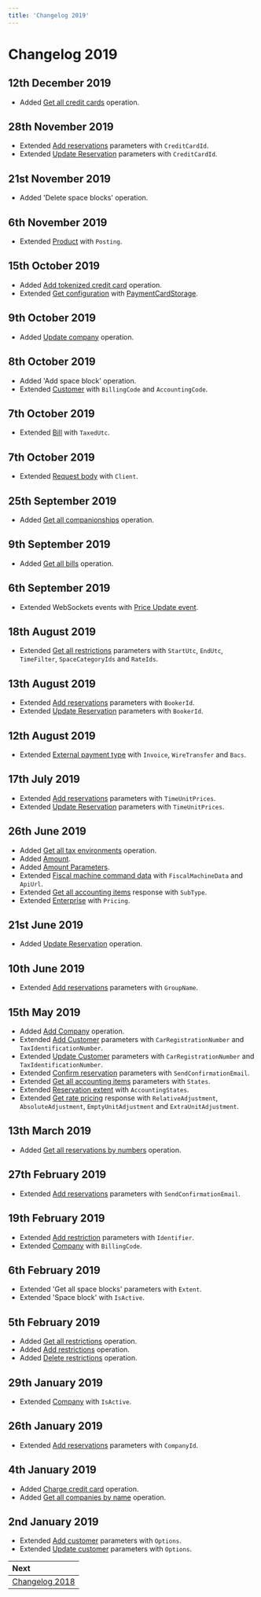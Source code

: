 ```yaml
---
title: 'Changelog 2019'
---
```


# Changelog 2019

## 12th December 2019

- Added [Get all credit cards](../operations/creditcards.md#get-all-credit-cards) operation.

## 28th November 2019

- Extended [Add reservations](../operations/reservations.md#add-reservations) parameters with `CreditCardId`.
- Extended [Update Reservation](../operations/reservations.md#update-reservation) parameters with `CreditCardId`.

## 21st November 2019

- Added 'Delete space blocks' operation.

## 6th November 2019

- Extended [Product](../operations/products.md#product) with `Posting`.

## 15th October 2019

- Added [Add tokenized credit card](../operations/creditcards.md#add-tokenized-credit-card) operation.
- Extended [Get configuration](../operations/configuration.md#get-configuration) with [PaymentCardStorage](../operations/configuration.md#payment-card-storage).

## 9th October 2019

- Added [Update company](../operations/companies.md#update-company) operation.

## 8th October 2019

- Added 'Add space block' operation.
- Extended [Customer](../operations/customers.md#customer) with `BillingCode` and `AccountingCode`.

## 7th October 2019

- Extended [Bill](../operations/bills.md#bill) with `TaxedUtc`.

## 7th October 2019

- Extended [Request body](../guidelines/README.md#body) with `Client`.

## 25th September 2019

- Added [Get all companionships](../operations/companionships.md#get-all-companionships) operation.

## 9th September 2019

- Added [Get all bills](../operations/bills.md#get-all-bills) operation.

## 6th September 2019

- Extended WebSockets events with [Price Update event](../events/websockets.md#price-update-event).

## 18th August 2019

- Extended [Get all restrictions](../operations/restrictions.md#get-all-restrictions) parameters with `StartUtc`, `EndUtc`, `TimeFilter`, `SpaceCategoryIds` and `RateIds`.

## 13th August 2019

- Extended [Add reservations](../operations/reservations.md#add-reservations) parameters with `BookerId`.
- Extended [Update Reservation](../operations/reservations.md#update-reservation) parameters with `BookerId`.

## 12th August 2019

- Extended [External payment type](../operations/payments.md#external-payment-type) with `Invoice`, `WireTransfer` and `Bacs`.

## 17th July 2019

- Extended [Add reservations](../operations/reservations.md#add-reservations) parameters with `TimeUnitPrices`.
- Extended [Update Reservation](../operations/reservations.md#update-reservation) parameters with `TimeUnitPrices`.

## 26th June 2019

- Added [Get all tax environments](../operations/taxenvironments.md#get-all-tax-environments) operation.
- Added [Amount](../operations/accountingitems.md#amount-value).
- Added [Amount Parameters](../operations/accountingitems.md#amount-parameters).
- Extended [Fiscal machine command data](../operations/commands.md#fiscal-machine-command-data) with `FiscalMachineData` and `ApiUrl`.
- Extended [Get all accounting items](../operations/accountingitems.md#get-all-accounting-items) response with `SubType`.
- Extended [Enterprise](../operations/configuration.md#enterprise) with `Pricing`.

## 21st June 2019

- Added [Update Reservation](../operations/reservations.md#update-reservation) operation.

## 10th June 2019

- Extended [Add reservations](../operations/reservations.md#add-reservations) parameters with `GroupName`.

## 15th May 2019

- Added [Add Company](../operations/companies.md#add-company) operation.
- Extended [Add Customer](../operations/customers.md#add-customer) parameters with `CarRegistrationNumber` and `TaxIdentificationNumber`.
- Extended [Update Customer](../operations/customers.md#update-customer) parameters with `CarRegistrationNumber` and `TaxIdentificationNumber`.
- Extended [Confirm reservation](../operations/reservations.md#confirm-reservation) parameters with `SendConfirmationEmail`.
- Extended [Get all accounting items](../operations/accountingitems.md#accounting-items-get-all) parameters with `States`.
- Extended [Reservation extent](../operations/reservations.md#reservation-extent) with `AccountingStates`.
- Extended [Get rate pricing](../operations/rates.md#get-rate-pricing) response with `RelativeAdjustment`, `AbsoluteAdjustment`, `EmptyUnitAdjustment` and `ExtraUnitAdjustment`.

## 13th March 2019

- Added [Get all reservations by numbers](../operations/reservations.md#get-all-reservations-by-numbers) operation.

## 27th February 2019

- Extended [Add reservations](../operations/reservations.md#add-reservations) parameters with `SendConfirmationEmail`.

## 19th February 2019

- Extended [Add restriction](../operations/restrictions.md#add-restrictions) parameters with `Identifier`.
- Extended [Company](../operations/companies.md#company) with `BillingCode`.

## 6th February 2019

- Extended 'Get all space blocks' parameters with `Extent`.
- Extended 'Space block' with `IsActive`.

## 5th February 2019

- Added [Get all restrictions](../operations/restrictions.md#get-all-restrictions) operation.
- Added [Add restrictions](../operations/restrictions.md#add-restrictions) operation.
- Added [Delete restrictions](../operations/restrictions.md#delete-restrictions) operation.

## 29th January 2019

- Extended [Company](../operations/companies.md#company) with `IsActive`.

## 26th January 2019

- Extended [Add reservations](../operations/reservations.md#add-reservations) parameters with `CompanyId`.

## 4th January 2019

- Added [Charge credit card](../operations/creditcards.md#charge-credit-card) operation.
- Added [Get all companies by name](../operations/companies.md#get-all-companies-by-name) operation.

## 2nd January 2019

- Extended [Add customer](../operations/customers.md#add-customer) parameters with `Options`.
- Extended [Update customer](../operations/customers.md#update-customer) parameters with `Options`.

| Next                            |
| :------------------------------ |
| [Changelog 2018](changelog2018) |
